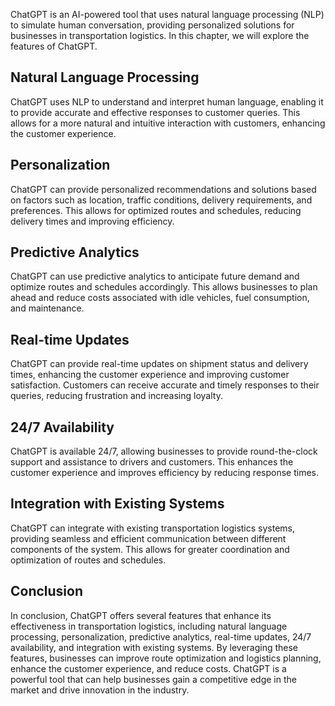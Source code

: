 
ChatGPT is an AI-powered tool that uses natural language processing (NLP) to simulate human conversation, providing personalized solutions for businesses in transportation logistics. In this chapter, we will explore the features of ChatGPT.

Natural Language Processing
---------------------------

ChatGPT uses NLP to understand and interpret human language, enabling it to provide accurate and effective responses to customer queries. This allows for a more natural and intuitive interaction with customers, enhancing the customer experience.

Personalization
---------------

ChatGPT can provide personalized recommendations and solutions based on factors such as location, traffic conditions, delivery requirements, and preferences. This allows for optimized routes and schedules, reducing delivery times and improving efficiency.

Predictive Analytics
--------------------

ChatGPT can use predictive analytics to anticipate future demand and optimize routes and schedules accordingly. This allows businesses to plan ahead and reduce costs associated with idle vehicles, fuel consumption, and maintenance.

Real-time Updates
-----------------

ChatGPT can provide real-time updates on shipment status and delivery times, enhancing the customer experience and improving customer satisfaction. Customers can receive accurate and timely responses to their queries, reducing frustration and increasing loyalty.

24/7 Availability
-----------------

ChatGPT is available 24/7, allowing businesses to provide round-the-clock support and assistance to drivers and customers. This enhances the customer experience and improves efficiency by reducing response times.

Integration with Existing Systems
---------------------------------

ChatGPT can integrate with existing transportation logistics systems, providing seamless and efficient communication between different components of the system. This allows for greater coordination and optimization of routes and schedules.

Conclusion
----------

In conclusion, ChatGPT offers several features that enhance its effectiveness in transportation logistics, including natural language processing, personalization, predictive analytics, real-time updates, 24/7 availability, and integration with existing systems. By leveraging these features, businesses can improve route optimization and logistics planning, enhance the customer experience, and reduce costs. ChatGPT is a powerful tool that can help businesses gain a competitive edge in the market and drive innovation in the industry.
